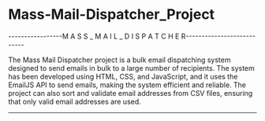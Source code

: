 # Mass-Mail-Dispatcher_Project
-----------------M A S S _ M A I L _ D I S P A T C H E R---------------------------

The Mass Mail Dispatcher project is a bulk email dispatching system designed to send emails in bulk to a large number of recipients.
The system has been developed using HTML, CSS, and JavaScript, and it uses the EmailJS API to send emails, making the system efficient and reliable.
The project can also sort and validate email addresses from CSV files, ensuring that only valid email addresses are used.

--------------------------------------------------------------------------------------------
